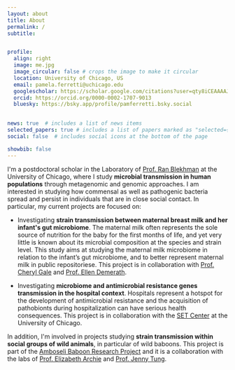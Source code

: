 ```yaml
---
layout: about
title: About
permalink: /
subtitle: 


profile:
  align: right
  image: me.jpg
  image_circular: false # crops the image to make it circular
  location: University of Chicago, US
  email: pamela.ferretti@uchicago.edu
  googlescholar: https://scholar.google.com/citations?user=qty8iCEAAAAJ&hl=en
  orcid: https://orcid.org/0000-0002-1707-9013
  bluesky: https://bsky.app/profile/pamferretti.bsky.social
  

news: true  # includes a list of news items
selected_papers: true # includes a list of papers marked as "selected={true}"
social: false  # includes social icons at the bottom of the page

showbib: false
---
```


I'm a postdoctoral scholar in the Laboratory of [Prof. Ran Blekhman](http://blekhmanlab.org/) at the University of Chicago, where I study **microbial transmission in human populations** through metagenomic and genomic approaches. I am interested in studying how commensal as well as pathogenic bacteria spread and persist in individuals that are in close social contact. In particular, my current projects are focused on:

- Investigating **strain transmission between maternal breast milk and her infant's gut microbiome**. The maternal milk often represents the sole source of nutrition for the baby for the first months of life, and yet very little is known about its microbial composition at the species and strain level. This study aims at studying the maternal milk microbiome in relation to the infant’s gut microbiome, and to better represent maternal milk in public repositoriese. This project is in collaboration with [Prof. Cheryl Gale](https://med.umn.edu/bio/cheryl-gale) and [Prof. Ellen Demerath](https://directory.sph.umn.edu/bio/sph-a-z/ellen-demerath).

- Investigating **microbiome and antimicrobial resistance genes transmission in the hospital context**. Hospitals represent a hotspot for the development of antimicrobial resistance and the acquisition of pathobionts during hospitalization can have serious health consequences. This project is in collaboration with the [SET Center](https://setcenter.uchicago.edu/) at the University of Chicago.

In addition, I'm involved in projects studying **strain transmission within social groups of wild animals**, in particular of wild baboons. This project is part of the [Amboseli Baboon Research Project](https://amboselibaboons.nd.edu/) and it is a collaboration with the labs of [Prof. Elizabeth Archie](https://sites.nd.edu/archielab/) and [Prof. Jenny Tung](http://www.tung-lab.org/).

